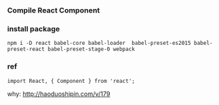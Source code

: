 ### Compile React Component



### install package


```
npm i -D react babel-core babel-loader  babel-preset-es2015 babel-preset-react babel-preset-stage-0 webpack
```


### ref

```
import React, { Component } from 'react';
```

why: http://haoduoshipin.com/v/179
